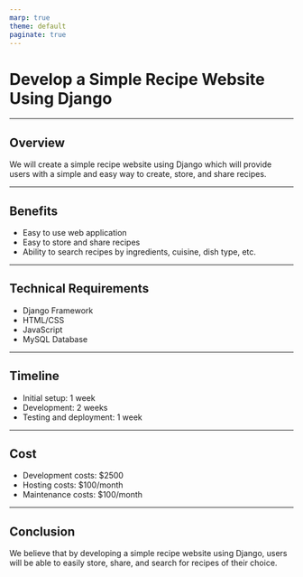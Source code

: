 ```yaml
---
marp: true
theme: default
paginate: true
---
```

# Develop a Simple Recipe Website Using Django

---
## Overview

We will create a simple recipe website using Django which will provide users with a simple and easy way to create, store, and share recipes. 

---
## Benefits

- Easy to use web application 
- Easy to store and share recipes 
- Ability to search recipes by ingredients, cuisine, dish type, etc. 

---
## Technical Requirements

- Django Framework 
- HTML/CSS 
- JavaScript 
- MySQL Database

---
## Timeline

- Initial setup: 1 week 
- Development: 2 weeks 
- Testing and deployment: 1 week

---
## Cost 

- Development costs: $2500 
- Hosting costs: $100/month 
- Maintenance costs: $100/month 

---
## Conclusion 

We believe that by developing a simple recipe website using Django, users will be able to easily store, share, and search for recipes of their choice.
  
